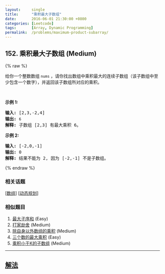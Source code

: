 ```yaml
---
layout:     single
title:      "乘积最大子数组"
date:       2016-06-01 21:30:00 +0800
categories: [Leetcode]
tags:       [Array, Dynamic Programming]
permalink:  /problems/maximum-product-subarray/
---
```


## 152. 乘积最大子数组 (Medium)

{% raw %}

<p>给你一个整数数组 <code>nums</code>&nbsp;，请你找出数组中乘积最大的连续子数组（该子数组中至少包含一个数字），并返回该子数组所对应的乘积。</p>

<p>&nbsp;</p>

<p><strong>示例 1:</strong></p>

<pre><strong>输入:</strong> [2,3,-2,4]
<strong>输出:</strong> <code>6</code>
<strong>解释:</strong>&nbsp;子数组 [2,3] 有最大乘积 6。
</pre>

<p><strong>示例 2:</strong></p>

<pre><strong>输入:</strong> [-2,0,-1]
<strong>输出:</strong> 0
<strong>解释:</strong>&nbsp;结果不能为 2, 因为 [-2,-1] 不是子数组。</pre>

{% endraw %}

### 相关话题
  [[数组](https://github.com/openset/leetcode/tree/master/tag/array/README.md)]
  [[动态规划](https://github.com/openset/leetcode/tree/master/tag/dynamic-programming/README.md)]

### 相似题目
  1. [最大子序和](/problems/maximum-subarray) (Easy)
  1. [打家劫舍](/problems/house-robber) (Medium)
  1. [除自身以外数组的乘积](/problems/product-of-array-except-self) (Medium)
  1. [三个数的最大乘积](/problems/maximum-product-of-three-numbers) (Easy)
  1. [乘积小于K的子数组](/problems/subarray-product-less-than-k) (Medium)

---

## [解法](https://github.com/openset/leetcode/tree/master/problems/maximum-product-subarray)
